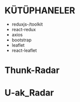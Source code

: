 # KÜTÜPHANELER

- reduxjs-/toolkit
- react-redux
- axios
- bootstrap
- leaflet
- react-leaflet
# Thunk-Radar
# U-ak_Radar
